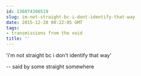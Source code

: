 ```yaml
---
id: 136074306519
slug: im-not-straight-bc-i-dont-identify-that-way
date: 2015-12-28 00:22:05 GMT
tags:
- transmissions from the void
title: ''
---
```


'i'm not straight bc i don't identify that way'

-- said by some straight somewhere